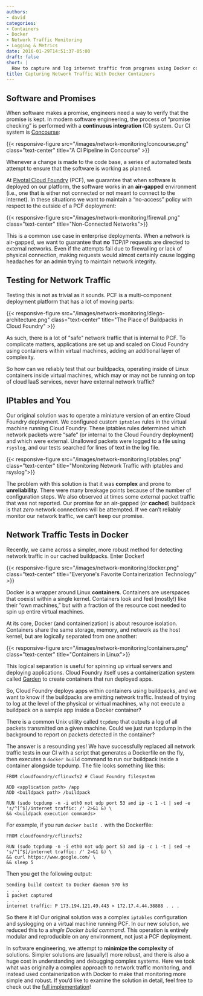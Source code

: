 ```yaml
---
authors:
- david
categories:
- Containers
- Docker
- Network Traffic Monitoring
- Logging & Metrics
date: 2016-01-29T14:51:37-05:00
draft: false
short: |
  How to capture and log internet traffic from programs using Docker containers.
title: Capturing Network Traffic With Docker Containers
---
```



## Software and Promises

When software makes a promise, engineers need a way to verify that the promise is kept. In modern
software engineering, the process of “promise checking” is performed with a __continuous integration__ (CI) system.
Our CI system is [Concourse](https://concourse.ci/):

{{< responsive-figure src="/images/network-monitoring/concourse.png" class="text-center" title="A CI Pipeline in Concourse" >}}

Whenever a change is made to the code base, a series of automated tests attempt to ensure that the
software is working as planned.

At [Pivotal Cloud Foundry](https://pivotal.io/platform) (PCF), we guarantee that when software is deployed
on our platform, the software works in an __air-gapped__ environment (i.e., one that is either not connected
or not meant to connect to the internet). In these situations we want to maintain a “no-access”
policy with respect to the outside of a PCF deployment:

{{< responsive-figure src="/images/network-monitoring/firewall.png" class="text-center" title="Non-Connected Networks">}}

This is a common use case in enterprise deployments. When a network is air-gapped, we want to guarantee that __no__
TCP/IP requests are directed to external networks. Even if the attempts fail due to firewalling or lack of
physical connection, making requests would almost certainly cause logging headaches for an
admin trying to maintain network integrity.


## Testing for Network Traffic

Testing this is not as trivial as it sounds. PCF is a multi-component deployment platform that
has a lot of moving parts:

{{< responsive-figure src="/images/network-monitoring/diego-architecture.png" class="text-center" title="The Place of Buildpacks in Cloud Foundry" >}}

As such, there is a lot of "safe" network traffic that is internal to PCF. To complicate matters,
applications are set up and scaled on Cloud Foundry using containers within virtual machines,
adding an additional layer of complexity.

So how can we reliably test that our buildpacks, operating inside of Linux containers inside
virtual machines, which may or may not be running on top of cloud IaaS services, never have
external network traffic?


## IPtables and You

Our original solution was to operate a miniature version of an entire Cloud Foundry deployment.
We configured custom `iptables` rules in the virtual machine running Cloud Foundry. These iptables
rules determined which network packets were “safe” (or internal to the Cloud Foundry deployment)
and which were external. Unallowed packets were logged to a file using `rsyslog`, and our tests
searched for lines of text in the log file.

{{< responsive-figure src="/images/network-monitoring/iptables.png" class="text-center" title="Monitoring Network Traffic with iptables and rsyslog">}}

The problem with this solution is that it was __complex__ and prone to __unreliability__. There were
many breakage points because of the number of configuration steps. We also observed at
times some external packet traffic that was not reported. Our promise for an air-gapped
(or __cached__) buildpack is that *zero* network connections will be attempted. If we can’t
reliably monitor our network traffic, we can’t keep our promise.


## Network Traffic Tests in Docker

Recently, we came across a simpler, more robust method for detecting network traffic
in our cached buildpacks. Enter Docker!

{{< responsive-figure src="/images/network-monitoring/docker.png" class="text-center" title="Everyone's Favorite Containerization Technology" >}}

Docker is a wrapper around Linux __containers__. Containers are userspaces that coexist
within a single kernel. Containers look and feel (mostly!) like their “own machines,”
but with a fraction of the resource cost needed to spin up entire virtual machines.

At its core, Docker (and containerization) is about resource isolation. Containers share
the same storage, memory, and network as the host kernel, but are logically separated from one another:

{{< responsive-figure src="/images/network-monitoring/containers.png" class="text-center" title="Containers in Linux">}}

This logical separation is useful for spinning up virtual servers and deploying applications. Cloud Foundry
itself uses a containerization system called
[Garden](https://blog.pivotal.io/pivotal-cloud-foundry/features/cloud-foundry-container-technology-a-garden-overview)
to create containers that run deployed apps.

So, Cloud Foundry deploys apps within containers using buildpacks, and we want to know if the buildpacks
are emitting network traffic. Instead of trying to log at the level of the physical or virtual machines,
why not execute a buildpack on a sample app inside a Docker container?

There is a common Unix utility called `tcpdump` that outputs a log of all packets transmitted
on a given machine. Could we just run tcpdump in the background to report on packets detected
in the container?

The answer is a resounding yes! We have successfully replaced all network traffic tests in our CI
with a script that generates a Dockerfile on the fly, then executes a `docker build` command to run
our buildpack inside a container alongside tcpdump. The file looks something like this:

~~~docker
FROM cloudfoundry/cflinuxfs2 # Cloud Foundry filesystem

ADD <application path> /app
ADD <buildpack path> /buildpack

RUN (sudo tcpdump -n -i eth0 not udp port 53 and ip -c 1 -t | sed -e 's/^[^$]/internet traffic: /' 2>&1 &) \
&& <buildpack execution commands>
~~~

For example, if you run `docker build .` with the Dockerfile:

~~~docker
FROM cloudfoundry/cflinuxfs2

RUN (sudo tcpdump -n -i eth0 not udp port 53 and ip -c 1 -t | sed -e 's/^[^$]/internet traffic: /' 2>&1 &) \
&& curl https://www.google.com/ \
&& sleep 5
~~~

Then you get the following output:

```
Sending build context to Docker daemon 970 kB
. . .
1 packet captured
. . .
internet traffic: P 173.194.121.49.443 > 172.17.4.44.38888 . . .
```

So there it is! Our original solution was a complex `iptables` configuration and syslogging on a virtual machine running PCF.
In our new solution, we reduced this to a *single Docker build command*. This operation is entirely modular and reproducible
on any environment, not just a PCF deployment.

In software engineering, we attempt to __minimize the complexity__ of solutions. Simpler solutions are (usually!) more robust,
and there is also a huge cost in understanding and debugging complex systems. Here we took what was originally a
complex approach to network traffic monitoring, and instead used containerization with Docker to make that monitoring
more simple and robust. If you’d like to examine the solution in detail, feel free to check out the
[full implementation](https://github.com/cloudfoundry/machete/blob/master/lib/machete/matchers/app_has_internet_traffic.rb)!

